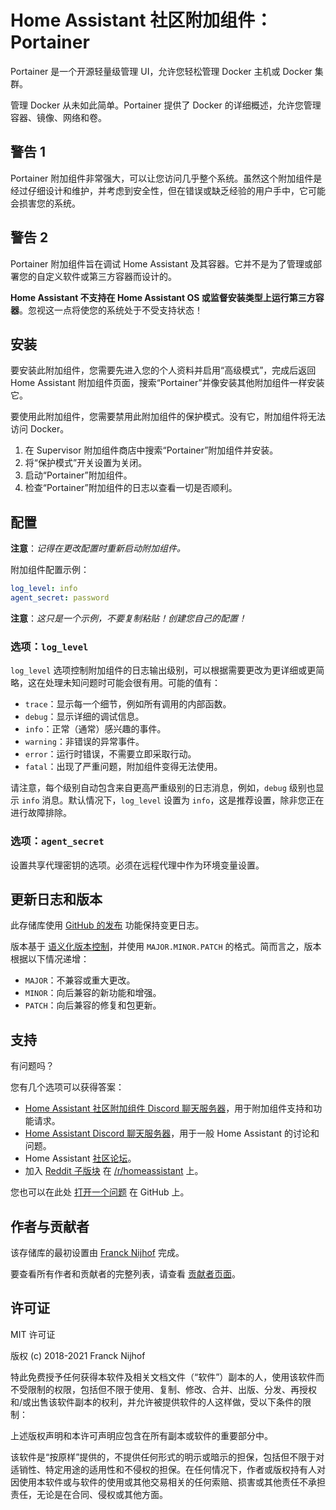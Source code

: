 # Home Assistant 社区附加组件：Portainer

Portainer 是一个开源轻量级管理 UI，允许您轻松管理 Docker 主机或 Docker 集群。

管理 Docker 从未如此简单。Portainer 提供了 Docker 的详细概述，允许您管理容器、镜像、网络和卷。

## 警告 1

Portainer 附加组件非常强大，可以让您访问几乎整个系统。虽然这个附加组件是经过仔细设计和维护，并考虑到安全性，但在错误或缺乏经验的用户手中，它可能会损害您的系统。

## 警告 2

Portainer 附加组件旨在调试 Home Assistant 及其容器。它并不是为了管理或部署您的自定义软件或第三方容器而设计的。

**Home Assistant 不支持在 Home Assistant OS 或监督安装类型上运行第三方容器**。忽视这一点将使您的系统处于不受支持状态！

## 安装

要安装此附加组件，您需要先进入您的个人资料并启用“高级模式”，完成后返回 Home Assistant 附加组件页面，搜索“Portainer”并像安装其他附加组件一样安装它。

要使用此附加组件，您需要禁用此附加组件的保护模式。没有它，附加组件将无法访问 Docker。

1. 在 Supervisor 附加组件商店中搜索“Portainer”附加组件并安装。
2. 将“保护模式”开关设置为关闭。
3. 启动“Portainer”附加组件。
4. 检查“Portainer”附加组件的日志以查看一切是否顺利。

## 配置

**注意**：_记得在更改配置时重新启动附加组件。_

附加组件配置示例：

```yaml
log_level: info
agent_secret: password
```

**注意**：_这只是一个示例，不要复制粘贴！创建您自己的配置！_

### 选项：`log_level`

`log_level` 选项控制附加组件的日志输出级别，可以根据需要更改为更详细或更简略，这在处理未知问题时可能会很有用。可能的值有：

- `trace`：显示每一个细节，例如所有调用的内部函数。
- `debug`：显示详细的调试信息。
- `info`：正常（通常）感兴趣的事件。
- `warning`：非错误的异常事件。
- `error`：运行时错误，不需要立即采取行动。
- `fatal`：出现了严重问题，附加组件变得无法使用。

请注意，每个级别自动包含来自更高严重级别的日志消息，例如，`debug` 级别也显示 `info` 消息。默认情况下，`log_level` 设置为 `info`，这是推荐设置，除非您正在进行故障排除。

### 选项：`agent_secret`

设置共享代理密钥的选项。必须在远程代理中作为环境变量设置。

## 更新日志和版本

此存储库使用 [GitHub 的发布][releases] 功能保持变更日志。

版本基于 [语义化版本控制][semver]，并使用 `MAJOR.MINOR.PATCH` 的格式。简而言之，版本根据以下情况递增：

- `MAJOR`：不兼容或重大更改。
- `MINOR`：向后兼容的新功能和增强。
- `PATCH`：向后兼容的修复和包更新。

## 支持

有问题吗？

您有几个选项可以获得答案：

- [Home Assistant 社区附加组件 Discord 聊天服务器][discord]，用于附加组件支持和功能请求。
- [Home Assistant Discord 聊天服务器][discord-ha]，用于一般 Home Assistant 的讨论和问题。
- Home Assistant [社区论坛][forum]。
- 加入 [Reddit 子版块][reddit] 在 [/r/homeassistant][reddit] 上。

您也可以在此处 [打开一个问题][issue] 在 GitHub 上。

## 作者与贡献者

该存储库的最初设置由 [Franck Nijhof][frenck] 完成。

要查看所有作者和贡献者的完整列表，请查看 [贡献者页面][contributors]。

## 许可证

MIT 许可证

版权 (c) 2018-2021 Franck Nijhof

特此免费授予任何获得本软件及相关文档文件（“软件”）副本的人，使用该软件而不受限制的权限，包括但不限于使用、复制、修改、合并、出版、分发、再授权和/或出售该软件副本的权利，并允许被提供软件的人这样做，受以下条件的限制：

上述版权声明和本许可声明应包含在所有副本或软件的重要部分中。

该软件是“按原样”提供的，不提供任何形式的明示或暗示的担保，包括但不限于对适销性、特定用途的适用性和不侵权的担保。在任何情况下，作者或版权持有人对因使用本软件或与软件的使用或其他交易相关的任何索赔、损害或其他责任不承担责任，无论是在合同、侵权或其他方面。

[contributors]: https://github.com/hassio-addons/addon-portainer/graphs/contributors
[discord-ha]: https://discord.gg/c5DvZ4e
[discord]: https://discord.me/hassioaddons
[forum]: https://community.home-assistant.io/t/home-assistant-community-add-on-portainer/68836?u=frenck
[frenck]: https://github.com/frenck
[issue]: https://github.com/hassio-addons/addon-portainer/issues
[reddit]: https://reddit.com/r/homeassistant
[releases]: https://github.com/hassio-addons/addon-portainer/releases
[semver]: http://semver.org/spec/v2.0.0.htm
